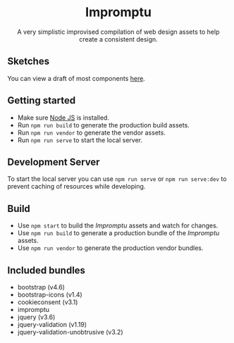 
<h1 align="center">Impromptu</h1>

<p align="center">
  A very simplistic improvised compilation of web design assets to help create a consistent design.
</p>


## Sketches
You can view a draft of most components [here](https://www.figma.com/file/AM1vxefhkHT64IFXcIQvTx/Design-System?node-id=0%3A1).


## Getting started
- Make sure [Node JS](https://nodejs.org) is installed.
- Run `npm run build` to generate the production build assets.
- Run `npm run vendor` to generate the vendor assets.
- Run `npm run serve` to start the local server.


## Development Server
To start the local server you can use `npm run serve` or `npm run serve:dev` to prevent caching of resources while developing.


## Build
- Use `npm start` to build the _Impromptu_ assets and watch for changes.
- Use `npm run build` to generate a production bundle of the _Impromptu_ assets.
- Use `npm run vendor` to generate the production vendor bundles.


## Included bundles
- bootstrap (v4.6)
- bootstrap-icons (v1.4)
- cookieconsent (v3.1)
- impromptu
- jquery (v3.6)
- jquery-validation (v1.19)
- jquery-validation-unobtrusive (v3.2)
